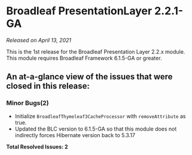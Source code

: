 # Broadleaf PresentationLayer 2.2.1-GA

_Released on April 13, 2021_

This is the 1st release for the Broadleaf Presentation Layer 2.2.x module. This module requires Broadleaf Framework 6.1.5-GA or greater.

## An at-a-glance view of the issues that were closed in this release:

### Minor Bugs(2)
- Initialize `BroadleafThymeleaf3CacheProcessor` with `removeAttribute` as true.
- Updated the BLC version to 6.1.5-GA so that this module does not indirectly forces Hibernate version back to 5.3.17


**Total Resolved Issues: 2**
